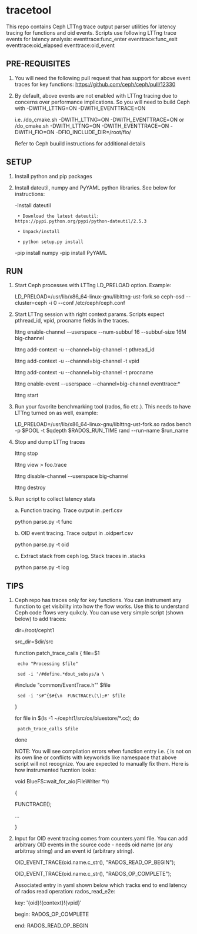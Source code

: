 # tracetool
This repo contains Ceph LTTng trace output parser utilities for latency tracing for functions and oid events.
Scripts use following LTTng trace events for latency analysis:
  eventtrace:func_enter
  eventtrace:func_exit
  eventtrace:oid_elapsed
  eventtrace:oid_event

PRE-REQUISITES
--------------

1. You will need the following pull request that has support for above event traces for key functions:
   https://github.com/ceph/ceph/pull/12330

2. By default, above events are not enabled with LTTng tracing due to concerns over performance implications.
   So you will need to build Ceph with -DWITH_LTTNG=ON -DWITH_EVENTTRACE=ON 

   i.e. <ceph source top dir>/do_cmake.sh -DWITH_LTTNG=ON -DWITH_EVENTTRACE=ON or 
        <ceph source top dir>/do_cmake.sh -DWITH_LTTNG=ON -DWITH_EVENTTRACE=ON -DWITH_FIO=ON -DFIO_INCLUDE_DIR=/root/fio/

   Refer to Ceph buuild instructions for additional details

SETUP
-----
1. Install python and pip packages

2. Install dateutil, numpy and PyYAML python libraries. See below for instructions:

    -Install dateutil

        • Download the latest dateutil: https://pypi.python.org/pypi/python-dateutil/2.5.3

        • Unpack/install

        • python setup.py install

    -pip install numpy
    -pip install PyYAML

RUN
---

1. Start Ceph processes with LTTng LD_PRELOAD option. Example:

   LD_PRELOAD=/usr/lib/x86_64-linux-gnu/liblttng-ust-fork.so ceph-osd --cluster=ceph -i 0 --conf /etc/ceph/ceph.conf

2. Start LTTng session with right context params. Scripts expect pthread_id, vpid, procname fields in the traces. 

    lttng enable-channel --userspace --num-subbuf 16 --subbuf-size 16M big-channel

    lttng add-context -u --channel=big-channel -t pthread_id

    lttng add-context -u --channel=big-channel -t vpid

    lttng add-context -u --channel=big-channel -t procname

    lttng enable-event --userspace --channel=big-channel eventtrace:*

    lttng start <run id>

3. Run your favorite benchmarking tool (rados, fio etc.). This needs to have LTTng turned on as well, example:

   LD_PRELOAD=/usr/lib/x86_64-linux-gnu/liblttng-ust-fork.so rados bench -p $POOL -t $qdepth $RADOS_RUN_TIME rand --run-name $run_name

4. Stop and dump LTTng traces

   lttng stop <run id>

   lttng view <run id> > foo.trace

   lttng disable-channel  --userspace big-channel

   lttng destroy <run id>

5. Run script to collect latency stats

   a. Function tracing. Trace output in <file>.perf.csv

      python parse.py -t func <file list>  
      
   b. OID event tracing. Trace output in <file>.oidperf.csv

      python parse.py -t oid <file list>

   c. Extract stack from ceph log. Stack traces in <file>.stacks

      python parse.py -t log <Ceph log file>

TIPS
----

1. Ceph repo has traces only for key functions. You can instrument any function to get visibility into how the flow works. 
   Use this to understand Ceph code flows very quikcly. You can use very simple script (shown below) to add traces:

    dir=/root/cepht1

    src_dir=$dir/src

    function patch_trace_calls {
        file=$1

        echo "Processing $file"

        sed -i '/#define.*dout_subsys/a \

    #include "common/EventTrace.h"' $file

        sed -i 's#^{$#{\n  FUNCTRACE\(\);#' $file

    }

    for file in $(ls -1 ~/cepht1/src/os/bluestore/*.cc); do

        patch_trace_calls $file

    done
    
    NOTE: You will see compilation errors when function entry i.e. { is not on its own line or conflicts with keyworkds like 
      namespace that above script will not recognize. You are expected to manually fix them. Here is how instrumented fucntion
      looks:

    void BlueFS::wait_for_aio(FileWriter *h)

    {

      FUNCTRACE();

      ...

    }


2. Input for OID event tracing comes from counters.yaml file. You can add arbitrary OID events in the source code - needs 
   oid name (or any arbitrray string) and an event id (arbitrary string).


   OID_EVENT_TRACE(oid.name.c_str(), "RADOS_READ_OP_BEGIN");

   OID_EVENT_TRACE(oid.name.c_str(), "RADOS_OP_COMPLETE");

   Associated entry in yaml shown below which tracks end to end latency of rados read operation:
   rados_read_e2e:

    key: '{oid}!{context}!{vpid}'

    begin: RADOS_OP_COMPLETE

    end: RADOS_READ_OP_BEGIN

